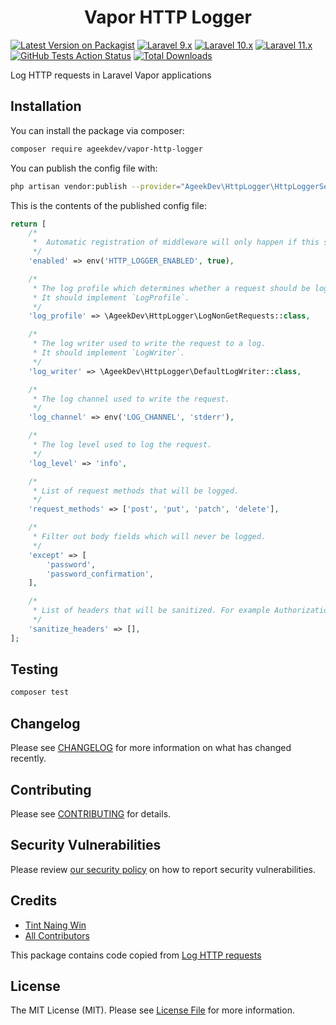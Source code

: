 <h1 align="center">Vapor HTTP Logger</h1>

[![Latest Version on Packagist](https://img.shields.io/packagist/v/ageekdev/vapor-http-logger.svg?style=flat-square&logo=Packagist)](https://packagist.org/packages/ageekdev/vapor-http-logger)
[![Laravel 9.x](https://img.shields.io/badge/Laravel-9.x-red?style=flat-square&logo=Laravel)](https://laravel.com/docs/9.x)
[![Laravel 10.x](https://img.shields.io/badge/Laravel-10.x-red?style=flat-square&logo=Laravel)](http://laravel.com/docs/10.x)
[![Laravel 11.x](https://img.shields.io/badge/Laravel-11.x-red?style=flat-square&logo=Laravel)](http://laravel.com/docs/11.x)
[![GitHub Tests Action Status](https://img.shields.io/github/actions/workflow/status/ageekdev/vapor-http-logger/run-tests.yml?logo=github&label=tests&style=flat-square)](https://github.com/ageekdev/vapor-http-logger/actions?query=workflow%3Arun-tests+branch%3Amain)
[![Total Downloads](https://img.shields.io/packagist/dt/ageekdev/vapor-http-logger.svg?style=flat-square&logo=Packagist)](https://packagist.org/packages/ageekdev/vapor-http-logger)

Log HTTP requests in Laravel Vapor applications

## Installation

You can install the package via composer:

```bash
composer require ageekdev/vapor-http-logger
```

You can publish the config file with:

```bash
php artisan vendor:publish --provider="AgeekDev\HttpLogger\HttpLoggerServiceProvider" --tag="config"
```

This is the contents of the published config file:

```php
return [
    /*
     *  Automatic registration of middleware will only happen if this setting is `true`
     */
    'enabled' => env('HTTP_LOGGER_ENABLED', true),

    /*
     * The log profile which determines whether a request should be logged.
     * It should implement `LogProfile`.
     */
    'log_profile' => \AgeekDev\HttpLogger\LogNonGetRequests::class,

    /*
     * The log writer used to write the request to a log.
     * It should implement `LogWriter`.
     */
    'log_writer' => \AgeekDev\HttpLogger\DefaultLogWriter::class,

    /*
     * The log channel used to write the request.
     */
    'log_channel' => env('LOG_CHANNEL', 'stderr'),

    /*
     * The log level used to log the request.
     */
    'log_level' => 'info',

    /*
     * List of request methods that will be logged.
     */
    'request_methods' => ['post', 'put', 'patch', 'delete'],

    /*
     * Filter out body fields which will never be logged.
     */
    'except' => [
        'password',
        'password_confirmation',
    ],

    /*
     * List of headers that will be sanitized. For example Authorization, Cookie, Set-Cookie...
     */
    'sanitize_headers' => [],
];
```

## Testing

```bash
composer test
```

## Changelog

Please see [CHANGELOG](CHANGELOG.md) for more information on what has changed recently.

## Contributing

Please see [CONTRIBUTING](.github/CONTRIBUTING.md) for details.

## Security Vulnerabilities

Please review [our security policy](../../security/policy) on how to report security vulnerabilities.

## Credits

- [Tint Naing Win](https://github.com/tintnaingwinn)
- [All Contributors](../../contributors)

This package contains code copied from [Log HTTP requests](https://github.com/spatie/laravel-http-logger)

## License

The MIT License (MIT). Please see [License File](LICENSE.md) for more information.
